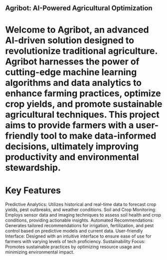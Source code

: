 ## Agribot: AI-Powered Agricultural Optimization

# Welcome to Agribot, an advanced AI-driven solution designed to revolutionize traditional agriculture. Agribot harnesses the power of cutting-edge machine learning algorithms and data analytics to enhance farming practices, optimize crop yields, and promote sustainable agricultural techniques. This project aims to provide farmers with a user-friendly tool to make data-informed decisions, ultimately improving productivity and environmental stewardship.

# Key Features
Predictive Analytics: Utilizes historical and real-time data to forecast crop yields, pest outbreaks, and weather conditions.
Soil and Crop Monitoring: Employs sensor data and imaging techniques to assess soil health and crop conditions, providing actionable insights.
Automated Recommendations: Generates tailored recommendations for irrigation, fertilization, and pest control based on predictive models and current data.
User-friendly Interface: Designed with an intuitive interface to ensure ease of use for farmers with varying levels of tech proficiency.
Sustainability Focus: Promotes sustainable practices by optimizing resource usage and minimizing environmental impact.
